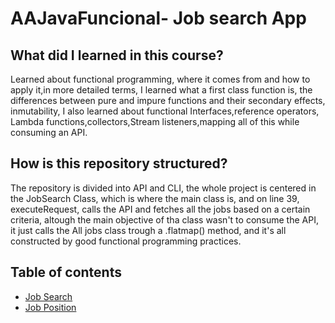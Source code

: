 # AAJavaFuncional- Job search App

## What did I learned in this course?

Learned about functional programming, where it comes from and how to apply it,in more detailed terms,
I learned what a first class function is, the differences between pure and impure functions and their 
secondary effects, inmutability, I also learned about functional Interfaces,reference operators,
Lambda functions,collectors,Stream listeners,mapping all of this while consuming an API.

## How is this repository structured?

The repository is divided into API and CLI, the whole project is centered in the JobSearch Class, which 
is where the main class is, and on line 39, executeRequest, calls the API and fetches all the jobs based
on a certain criteria, altough the main objective of tha class wasn't to consume the API, it just calls
the All jobs class trough a .flatmap() method, and it's all constructed by good functional programming 
practices.

## Table of contents

* [Job Search](../master/src/main/java/com/platzi/jobsearch/JobSearch.java)
* [Job Position](../master/src/main/java/com/platzi/jobsearch/JobPosition.java)
